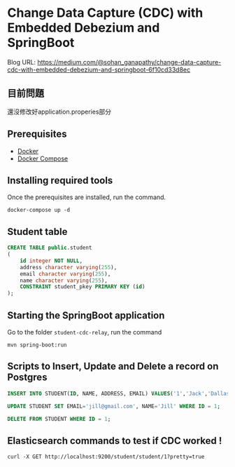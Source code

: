 # Change Data Capture (CDC) with Embedded Debezium and SpringBoot

Blog URL: https://medium.com/@sohan_ganapathy/change-data-capture-cdc-with-embedded-debezium-and-springboot-6f10cd33d8ec

## 目前問題
還沒修改好application.properies部分

## Prerequisites
- [Docker](https://docs.docker.com/v17.09/engine/installation/)
- [Docker Compose](https://docs.docker.com/compose/install/)

## Installing required tools

Once the prerequisites are installed, run the command.

```shell
docker-compose up -d
```

## Student table

```sql
CREATE TABLE public.student
(
    id integer NOT NULL,
    address character varying(255),
    email character varying(255),
    name character varying(255),
    CONSTRAINT student_pkey PRIMARY KEY (id)
);
```

## Starting the SpringBoot application

Go to the folder `student-cdc-relay`, run the command

```shell
mvn spring-boot:run
```

## Scripts to Insert, Update and Delete a record on Postgres

```sql
INSERT INTO STUDENT(ID, NAME, ADDRESS, EMAIL) VALUES('1','Jack','Dallas, TX','jack@gmail.com');

UPDATE STUDENT SET EMAIL='jill@gmail.com', NAME='Jill' WHERE ID = 1; 

DELETE FROM STUDENT WHERE ID = 1;
```

## Elasticsearch commands to test if CDC worked !

```shell
curl -X GET http://localhost:9200/student/student/1?pretty=true
```
